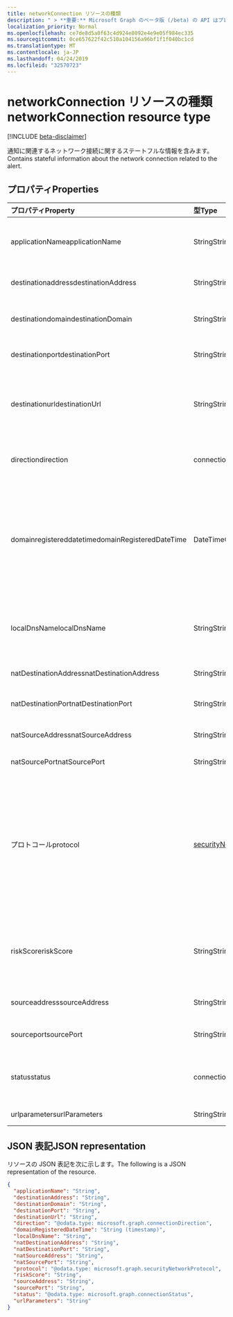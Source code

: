 ```yaml
---
title: networkConnection リソースの種類
description: " > **重要:** Microsoft Graph のベータ版 (/beta) の API はプレビュー中であるため、変更されることがあります。 実稼働アプリケーションでこれらの API を使用することは、サポートされていません。"
localization_priority: Normal
ms.openlocfilehash: ce7de8d5a0f63c4d924e8092e4e9e05f984ec335
ms.sourcegitcommit: 0ce657622f42c510a104156a96bf1f1f040bc1cd
ms.translationtype: MT
ms.contentlocale: ja-JP
ms.lasthandoff: 04/24/2019
ms.locfileid: "32570723"
---
```

# <a name="networkconnection-resource-type"></a><span data-ttu-id="9a0b8-104">networkConnection リソースの種類</span><span class="sxs-lookup"><span data-stu-id="9a0b8-104">networkConnection resource type</span></span>

 [!INCLUDE [beta-disclaimer](../../includes/beta-disclaimer.md)]

<span data-ttu-id="9a0b8-105">通知に関連するネットワーク接続に関するステートフルな情報を含みます。</span><span class="sxs-lookup"><span data-stu-id="9a0b8-105">Contains stateful information about the network connection related to the alert.</span></span>

## <a name="properties"></a><span data-ttu-id="9a0b8-106">プロパティ</span><span class="sxs-lookup"><span data-stu-id="9a0b8-106">Properties</span></span>

| <span data-ttu-id="9a0b8-107">プロパティ</span><span class="sxs-lookup"><span data-stu-id="9a0b8-107">Property</span></span>   | <span data-ttu-id="9a0b8-108">型</span><span class="sxs-lookup"><span data-stu-id="9a0b8-108">Type</span></span>|<span data-ttu-id="9a0b8-109">説明</span><span class="sxs-lookup"><span data-stu-id="9a0b8-109">Description</span></span>|
|:---------------|:--------|:----------|
|<span data-ttu-id="9a0b8-110">applicationName</span><span class="sxs-lookup"><span data-stu-id="9a0b8-110">applicationName</span></span>|<span data-ttu-id="9a0b8-111">String</span><span class="sxs-lookup"><span data-stu-id="9a0b8-111">String</span></span>|<span data-ttu-id="9a0b8-112">ネットワーク接続を管理しているアプリケーションの名前 (例: Facebook、SMTP など)。</span><span class="sxs-lookup"><span data-stu-id="9a0b8-112">Name of the application managing the network connection (for example, Facebook, SMTP, etc.).</span></span>|
|<span data-ttu-id="9a0b8-113">destinationaddress</span><span class="sxs-lookup"><span data-stu-id="9a0b8-113">destinationAddress</span></span>|<span data-ttu-id="9a0b8-114">String</span><span class="sxs-lookup"><span data-stu-id="9a0b8-114">String</span></span>|<span data-ttu-id="9a0b8-115">宛先 IP アドレス (ネットワーク接続の場合)。</span><span class="sxs-lookup"><span data-stu-id="9a0b8-115">Destination IP address (of the network connection).</span></span>|
|<span data-ttu-id="9a0b8-116">destinationdomain</span><span class="sxs-lookup"><span data-stu-id="9a0b8-116">destinationDomain</span></span>|<span data-ttu-id="9a0b8-117">String</span><span class="sxs-lookup"><span data-stu-id="9a0b8-117">String</span></span>|<span data-ttu-id="9a0b8-118">宛先 URL の宛先ドメイン部分。</span><span class="sxs-lookup"><span data-stu-id="9a0b8-118">Destination domain portion of the destination URL.</span></span> <span data-ttu-id="9a0b8-119">(' www.contoso.com ' など)。</span><span class="sxs-lookup"><span data-stu-id="9a0b8-119">(for example 'www.contoso.com').</span></span>|
|<span data-ttu-id="9a0b8-120">destinationport</span><span class="sxs-lookup"><span data-stu-id="9a0b8-120">destinationPort</span></span>|<span data-ttu-id="9a0b8-121">String</span><span class="sxs-lookup"><span data-stu-id="9a0b8-121">String</span></span>|<span data-ttu-id="9a0b8-122">宛先ポート (ネットワーク接続の場合)。</span><span class="sxs-lookup"><span data-stu-id="9a0b8-122">Destination port (of the network connection).</span></span>|
|<span data-ttu-id="9a0b8-123">destinationurl</span><span class="sxs-lookup"><span data-stu-id="9a0b8-123">destinationUrl</span></span>|<span data-ttu-id="9a0b8-124">String</span><span class="sxs-lookup"><span data-stu-id="9a0b8-124">String</span></span>|<span data-ttu-id="9a0b8-125">ネットワーク接続 URL/URI 文字列。パラメーターを除外します。</span><span class="sxs-lookup"><span data-stu-id="9a0b8-125">Network connection URL/URI string - excluding parameters.</span></span> <span data-ttu-id="9a0b8-126">(' www.contoso.com/products/default.html ' など)</span><span class="sxs-lookup"><span data-stu-id="9a0b8-126">(for example 'www.contoso.com/products/default.html')</span></span>|
|<span data-ttu-id="9a0b8-127">direction</span><span class="sxs-lookup"><span data-stu-id="9a0b8-127">direction</span></span>|<span data-ttu-id="9a0b8-128">connectionDirection</span><span class="sxs-lookup"><span data-stu-id="9a0b8-128">connectionDirection</span></span>|<span data-ttu-id="9a0b8-129">ネットワーク接続の方向。</span><span class="sxs-lookup"><span data-stu-id="9a0b8-129">Network connection direction.</span></span> <span data-ttu-id="9a0b8-130">可能な値は `unknown`、`inbound`、`outbound` です。</span><span class="sxs-lookup"><span data-stu-id="9a0b8-130">Possible values are: `unknown`, `inbound`, `outbound`.</span></span>|
|<span data-ttu-id="9a0b8-131">domainregistereddatetime</span><span class="sxs-lookup"><span data-stu-id="9a0b8-131">domainRegisteredDateTime</span></span>|<span data-ttu-id="9a0b8-132">DateTimeOffset</span><span class="sxs-lookup"><span data-stu-id="9a0b8-132">DateTimeOffset</span></span>|<span data-ttu-id="9a0b8-133">宛先ドメインが登録された日付。</span><span class="sxs-lookup"><span data-stu-id="9a0b8-133">Date when the destination domain was registered.</span></span> <span data-ttu-id="9a0b8-134">Timestamp 型は、ISO 8601 形式を使用して日付と時刻の情報を表し、必ず UTC 時間です。</span><span class="sxs-lookup"><span data-stu-id="9a0b8-134">The Timestamp type represents date and time information using ISO 8601 format and is always in UTC time.</span></span> <span data-ttu-id="9a0b8-135">たとえば、2014 年 1 月 1 日午前 0 時 (UTC) は、次のようになります。`'2014-01-01T00:00:00Z'`</span><span class="sxs-lookup"><span data-stu-id="9a0b8-135">For example, midnight UTC on Jan 1, 2014 would look like this: `'2014-01-01T00:00:00Z'`</span></span>|
|<span data-ttu-id="9a0b8-136">localDnsName</span><span class="sxs-lookup"><span data-stu-id="9a0b8-136">localDnsName</span></span>|<span data-ttu-id="9a0b8-137">String</span><span class="sxs-lookup"><span data-stu-id="9a0b8-137">String</span></span>|<span data-ttu-id="9a0b8-138">ホストのローカル dns キャッシュに表示されるローカル dns 名解決方法 (たとえば、' hosts ' ファイルが改ざんされた場合)。</span><span class="sxs-lookup"><span data-stu-id="9a0b8-138">The local DNS name resolution as it appears in the host's local DNS cache (for example, in case the 'hosts' file was tampered with).</span></span>|
|<span data-ttu-id="9a0b8-139">natDestinationAddress</span><span class="sxs-lookup"><span data-stu-id="9a0b8-139">natDestinationAddress</span></span>|<span data-ttu-id="9a0b8-140">String</span><span class="sxs-lookup"><span data-stu-id="9a0b8-140">String</span></span>|<span data-ttu-id="9a0b8-141">ネットワークアドレス変換先 IP アドレス。</span><span class="sxs-lookup"><span data-stu-id="9a0b8-141">Network Address Translation destination IP address.</span></span>|
|<span data-ttu-id="9a0b8-142">natDestinationPort</span><span class="sxs-lookup"><span data-stu-id="9a0b8-142">natDestinationPort</span></span>|<span data-ttu-id="9a0b8-143">String</span><span class="sxs-lookup"><span data-stu-id="9a0b8-143">String</span></span>|<span data-ttu-id="9a0b8-144">ネットワークアドレス変換先ポート。</span><span class="sxs-lookup"><span data-stu-id="9a0b8-144">Network Address Translation destination port.</span></span>|
|<span data-ttu-id="9a0b8-145">natSourceAddress</span><span class="sxs-lookup"><span data-stu-id="9a0b8-145">natSourceAddress</span></span>|<span data-ttu-id="9a0b8-146">String</span><span class="sxs-lookup"><span data-stu-id="9a0b8-146">String</span></span>|<span data-ttu-id="9a0b8-147">ネットワークアドレス変換の送信元 IP アドレス。</span><span class="sxs-lookup"><span data-stu-id="9a0b8-147">Network Address Translation source IP address.</span></span>|
|<span data-ttu-id="9a0b8-148">natSourcePort</span><span class="sxs-lookup"><span data-stu-id="9a0b8-148">natSourcePort</span></span>|<span data-ttu-id="9a0b8-149">String</span><span class="sxs-lookup"><span data-stu-id="9a0b8-149">String</span></span>|<span data-ttu-id="9a0b8-150">ネットワークアドレス変換元ポート。</span><span class="sxs-lookup"><span data-stu-id="9a0b8-150">Network Address Translation source port.</span></span>|
|<span data-ttu-id="9a0b8-151">プロトコール</span><span class="sxs-lookup"><span data-stu-id="9a0b8-151">protocol</span></span>|[<span data-ttu-id="9a0b8-152">securityNetworkProtocol</span><span class="sxs-lookup"><span data-stu-id="9a0b8-152">securityNetworkProtocol</span></span>](securitynetworkprotocolenumtype.md)|<span data-ttu-id="9a0b8-153">ネットワークプロトコル。</span><span class="sxs-lookup"><span data-stu-id="9a0b8-153">Network protocol.</span></span> <span data-ttu-id="9a0b8-154">可能な値: `unknown`、 `ip` `icmp` `igmp` `ggp` `ipv4` `tcp` `pup` `udp` `idp` `ipv6` `ipv6RoutingHeader`、、、、、、、、、、、、 `ipv6FragmentHeader` `ipSecEncapsulatingSecurityPayload` `ipSecAuthenticationHeader` `icmpV6` `ipv6NoNextHeader` `ipv6DestinationOptions` `nd`, `raw`, `ipx`, `spx`, `spxII`.</span><span class="sxs-lookup"><span data-stu-id="9a0b8-154">Possible values are: `unknown`, `ip`, `icmp`, `igmp`, `ggp`, `ipv4`, `tcp`, `pup`, `udp`, `idp`, `ipv6`, `ipv6RoutingHeader`, `ipv6FragmentHeader`, `ipSecEncapsulatingSecurityPayload`, `ipSecAuthenticationHeader`, `icmpV6`, `ipv6NoNextHeader`, `ipv6DestinationOptions`, `nd`, `raw`, `ipx`, `spx`, `spxII`.</span></span>|
|<span data-ttu-id="9a0b8-155">riskScore</span><span class="sxs-lookup"><span data-stu-id="9a0b8-155">riskScore</span></span>|<span data-ttu-id="9a0b8-156">String</span><span class="sxs-lookup"><span data-stu-id="9a0b8-156">String</span></span>|<span data-ttu-id="9a0b8-157">プロバイダーが生成/計算したネットワーク接続のリスクスコア。</span><span class="sxs-lookup"><span data-stu-id="9a0b8-157">Provider generated/calculated risk score of the network connection.</span></span> <span data-ttu-id="9a0b8-158">推奨値の範囲0-1。パーセンテージに相当します。</span><span class="sxs-lookup"><span data-stu-id="9a0b8-158">Recommended value range of 0-1, which equates to a percentage.</span></span>|
|<span data-ttu-id="9a0b8-159">sourceaddress</span><span class="sxs-lookup"><span data-stu-id="9a0b8-159">sourceAddress</span></span>|<span data-ttu-id="9a0b8-160">String</span><span class="sxs-lookup"><span data-stu-id="9a0b8-160">String</span></span>|<span data-ttu-id="9a0b8-161">ソース (起点) IP アドレス (ネットワーク接続の場合)。</span><span class="sxs-lookup"><span data-stu-id="9a0b8-161">Source (i.e. origin) IP address (of the network connection).</span></span>|
|<span data-ttu-id="9a0b8-162">sourceport</span><span class="sxs-lookup"><span data-stu-id="9a0b8-162">sourcePort</span></span>|<span data-ttu-id="9a0b8-163">String</span><span class="sxs-lookup"><span data-stu-id="9a0b8-163">String</span></span>|<span data-ttu-id="9a0b8-164">ソース (起点) IP ポート (ネットワーク接続の場合)。</span><span class="sxs-lookup"><span data-stu-id="9a0b8-164">Source (i.e. origin) IP port (of the network connection).</span></span>|
|<span data-ttu-id="9a0b8-165">status</span><span class="sxs-lookup"><span data-stu-id="9a0b8-165">status</span></span>|<span data-ttu-id="9a0b8-166">connectionStatus</span><span class="sxs-lookup"><span data-stu-id="9a0b8-166">connectionStatus</span></span>|<span data-ttu-id="9a0b8-167">ネットワーク接続の状態。</span><span class="sxs-lookup"><span data-stu-id="9a0b8-167">Network connection status.</span></span> <span data-ttu-id="9a0b8-168">可能な値は、`unknown`、`attempted`、`succeeded`、`blocked`、`failed` です。</span><span class="sxs-lookup"><span data-stu-id="9a0b8-168">Possible values are: `unknown`, `attempted`, `succeeded`, `blocked`, `failed`.</span></span>|
|<span data-ttu-id="9a0b8-169">urlparameters</span><span class="sxs-lookup"><span data-stu-id="9a0b8-169">urlParameters</span></span>|<span data-ttu-id="9a0b8-170">String</span><span class="sxs-lookup"><span data-stu-id="9a0b8-170">String</span></span>|<span data-ttu-id="9a0b8-171">宛先 URL のパラメーター (サフィックス)。</span><span class="sxs-lookup"><span data-stu-id="9a0b8-171">Parameters (suffix) of the destination URL.</span></span>|

## <a name="json-representation"></a><span data-ttu-id="9a0b8-172">JSON 表記</span><span class="sxs-lookup"><span data-stu-id="9a0b8-172">JSON representation</span></span>

<span data-ttu-id="9a0b8-173">リソースの JSON 表記を次に示します。</span><span class="sxs-lookup"><span data-stu-id="9a0b8-173">The following is a JSON representation of the resource.</span></span>

<!-- {
  "blockType": "resource",
  "optionalProperties": [

  ],
  "@odata.type": "microsoft.graph.networkConnection"
}-->

```json
{
  "applicationName": "String",
  "destinationAddress": "String",
  "destinationDomain": "String",
  "destinationPort": "String",
  "destinationUrl": "String",
  "direction": "@odata.type: microsoft.graph.connectionDirection",
  "domainRegisteredDateTime": "String (timestamp)",
  "localDnsName": "String",
  "natDestinationAddress": "String",
  "natDestinationPort": "String",
  "natSourceAddress": "String",
  "natSourcePort": "String",
  "protocol": "@odata.type: microsoft.graph.securityNetworkProtocol",
  "riskScore": "String",
  "sourceAddress": "String",
  "sourcePort": "String",
  "status": "@odata.type: microsoft.graph.connectionStatus",
  "urlParameters": "String"
}

```

<!-- uuid: 8fcb5dbc-d5aa-4681-8e31-b001d5168d79
2015-10-25 14:57:30 UTC -->
<!--
{
  "type": "#page.annotation",
  "description": "networkConnection resource",
  "keywords": "",
  "section": "documentation",
  "tocPath": "",
  "suppressions": [
    "Error: /api-reference/beta/resources/networkconnection.md:\r\n      Exception processing links.\r\n    System.ArgumentException: Link Definition was null. Link text: !INCLUDE [beta-disclaimer](../../includes/beta-disclaimer.md)\r\n      at ApiDoctor.Validation.DocFile.get_LinkDestinations()\r\n      at ApiDoctor.Validation.DocSet.ValidateLinks(Boolean includeWarnings, String[] relativePathForFiles, IssueLogger issues, Boolean requireFilenameCaseMatch, Boolean printOrphanedFiles)"
  ]
}
-->
